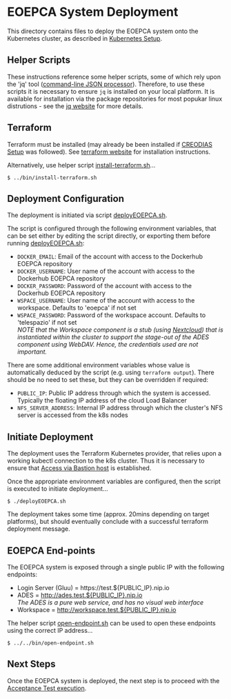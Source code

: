 # EOEPCA System Deployment

This directory contains files to deploy the EOEPCA system onto the Kubernetes cluster, as described in [Kubernetes Setup](../../kubernetes/README.md).

## Helper Scripts

These instructions reference some helper scripts, some of which rely upon the 'jq' tool ([command-line JSON processor](https://stedolan.github.io/jq/)). Therefore, to use these scripts it is necessary to ensure `jq` is installed on your local platform. It is available for installation via the package repositories for most popukar linux distrutions - see the [jq website](https://stedolan.github.io/jq/) for more details.

## Terraform

Terraform must be installed (may already be been installed if [CREODIAS Setup](../../creodias/README.md#terraform) was followed). See [terraform website](https://www.terraform.io/) for installation instructions.

Alternatively, use helper script [install-terraform.sh](../bin/install-terraform.sh)...
```
$ ../bin/install-terraform.sh
```

## Deployment Configuration

The deployment is initiated via script [deployEOEPCA.sh](deployEOEPCA.sh).

The script is configured through the following environment variables, that can be set either by editing the script directly, or exporting them before running [deployEOEPCA.sh](deployEOEPCA.sh):
* `DOCKER_EMAIL`: Email of the account with access to the Dockerhub EOEPCA repository
* `DOCKER_USERNAME`: User name of the account with access to the Dockerhub EOEPCA repository
* `DOCKER_PASSWORD`: Password of the account with access to the Dockerhub EOEPCA repository
* `WSPACE_USERNAME`: User name of the account with access to the workspace. Defaults to 'eoepca' if not set
* `WSPACE_PASSWORD`: Password of the workspace account. Defaults to 'telespazio' if not set<br>
  *NOTE that the Workspace component is a stub (using [Nextcloud](https://nextcloud.com/)) that is instantiated within the cluster to support the stage-out of the ADES component using WebDAV. Hence, the credentials used are not important.*

There are some additional environment variables whose value is automatically deduced by the script (e.g. using `terraform output`). There should be no need to set these, but they can be overridden if required:
* `PUBLIC_IP`: Public IP address through which the system is accessed. Typically the floating IP address of the cloud Load Balancer
* `NFS_SERVER_ADDRESS`: Internal IP address through which the cluster's NFS server is accessed from the k8s nodes

## Initiate Deployment

The deployment uses the Terraform Kubernetes provider, that relies upon a working kubectl connection to the k8s cluster. Thus it is necessary to ensure that [Access via Bastion host](../../kubernetes/README.md#access-via-bastion-host) is established.

Once the appropriate environment variables are configured, then the script is executed to initiate deployment...
```
$ ./deployEOEPCA.sh
```

The deployment takes some time (approx. 20mins depending on target platforms), but should eventually conclude with a successful terraform deployment message.

## EOEPCA End-points

The EOEPCA system is exposed through a single public IP with the following endpoints:
* Login Server (Gluu) = https://test.${PUBLIC_IP}.nip.io
* ADES = http://ades.test.${PUBLIC_IP}.nip.io<br>
  *The ADES is a pure web service, and has no visual web interface*
* Workspace = http://workspace.test.${PUBLIC_IP}.nip.io

The helper script [open-endpoint.sh](../../bin/open-endpoint.sh) can be used to open these endpoints using the correct IP address...
```
$ ../../bin/open-endpoint.sh
```

## Next Steps

Once the EOEPCA system is deployed, the next step is to proceed with the [Acceptance Test execution](../../test/acceptance/README.md).

